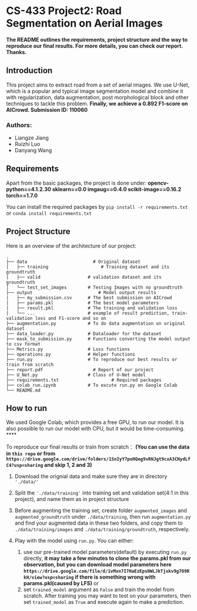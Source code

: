 # CS-433 Project2: Road Segmentation on Aerial Images
**The README outlines the requirements, project structure and the way to reproduce our final results. For more details, you can check our report. Thanks.**

## Introduction
This project aims to extract road from a set of aerial images. We use U-Net, which is a popular and typical image segmentation model 
and combine it with regularization, data augmentation, post morphological block and other techniques to tackle this problem. **Finally, we achieve a 0.892 F1-score on AICrowd. Submission ID: 110060**

### Authors:
- Liangze Jiang
- Ruizhi Luo
- Danyang Wang

## Requirements
Apart from the basic packages, the project is done under:
**opencv-python==4.1.2.30
sklearn==0.0
imgaug==0.4.0
scikit-image==0.16.2
torch==1.7.0**

You can install the required packages by `pip install -r requirements.txt` or `conda install requirements.txt`
 

## Project Structure
Here is an overview of the architecture of our project:
```
.
├── data                 	     # Original dataset
│   ├── training         		    # Training dataset and its groundtruth
|   ├── valid                  # validation dataset and its groundtruth
│   └── test_set_images        # Testing Images with no groundtruth
├── output                		   # Model output results
|   ├── my_submission.csv      # The best submission on AICrowd
|   ├── params.pkl             # The best model parameters
|   ├── result.pkl             # The training and validation loss 
|   └── ...                    # example of result prediction, train-validation loss and F1-score and so on
├── augmentation.py            # To do data augmentation on original dataset
├── data_loader.py             # Dataloader for the dataset
├── mask_to_submission.py      # Functions converting the model output to csv format
├── Metrics.py                 # Loss functions
├── operations.py              # Helper functions
├── run.py                     # To reproduce our best results or train from scratch
├── report.pdf               	 # Report of our project
├── U_Net.py                   # Class of U-Net model
├── requirements.txt			        # Required packages
├── colab_run.ipynb            # To excute run.py on Google Colab
└── README.md
```

## How to run
We used Google Colab, which provides a free GPU, to run our model. It is also possible to run our model with CPU, but it would be time-consuming. ****

To reproduce our final results or train from scratch：
**(You can use the data in `this repo` or from `https://drive.google.com/drive/folders/1SnIyY7poHQeg9vRNJgt9cxA3CNydLfC4?usp=sharing` and skip 1, 2 and 3)**

1. Download the orignial data and make sure they are in directory `'./data/'`

2. Split the `'./data/training'` into training set and validation set(4:1 in this project), and name them as in project structure

3. Before augmenting the training set, create folder `augmented_images` and `augmented_groundtruth` under `./data/training`, then run `augmentation.py` and find your augmented data in these two folders, and copy them to `./data/training/images` and `./data/training/groundtruth`, respectively.

4. Play with the model using `run.py`. You can either:
    1)  use our pre-trained model parameters(default) by executing `run.py` directly, **it may take a few minutes to clone the params.pkl from our observation, but you can download model parameters here `https://drive.google.com/file/d/1vMxn7I7HaEzEpsNWLJkTjskv9g7O9RkH/view?usp=sharing` if there is something wrong with params.pkl(caused by LFS)**
or 
    2) set `trained_model` argument as `False` and train the model from scratch. After training you may want to test on your parameters, then set `trained_model` as `True` and execute again to make a prediction.

